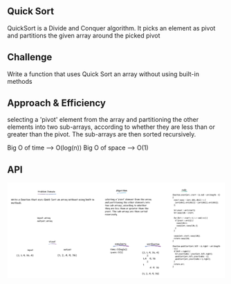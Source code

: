 ## Quick Sort

QuickSort is a Divide and Conquer algorithm. It picks an element as pivot and partitions the given array around the picked pivot

## Challenge

Write a function that uses Quick Sort an array without using built-in methods

## Approach & Efficiency

selecting a 'pivot' element from the array and partitioning the other elements into two sub-arrays, according to whether they are less than or greater than the pivot. The sub-arrays are then sorted recursively.

Big O of time --> O(log(n)) Big O of space --> O(1)

## API

![whiteboard](../assets/wb28.png)
